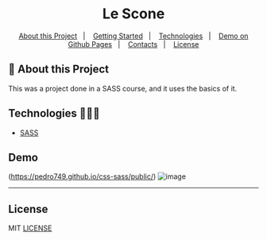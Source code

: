 <h1 align="center">Le Scone</h1>

   
<p align="center">
  <a href="#notebook-About-this-Project">About this Project</a>&nbsp;&nbsp;&nbsp;|&nbsp;&nbsp;&nbsp;
  <a href="#rocket-Getting-Started">Getting Started</a>&nbsp;&nbsp;&nbsp;|&nbsp;&nbsp;&nbsp;
  <a href="#user-content-technologies-">Technologies</a>&nbsp;&nbsp;&nbsp;|&nbsp;&nbsp;&nbsp;
  <a href="https://pedro749.github.io/css-sass/public/">Demo on Github Pages</a>&nbsp;&nbsp;&nbsp;|&nbsp;&nbsp;&nbsp;
  <a href="#mailbox-Contacts">Contacts</a>&nbsp;&nbsp;&nbsp;|&nbsp;&nbsp;&nbsp;  
  <a href="#memo-license">License</a>
</p>   
   
## :notebook: About this Project

This was a project done in a SASS course, and it uses the basics of it.

## Technologies 🐱‍🏍🎂

- [SASS]([https://www.npmjs.com/package/react-router-do](https://sass-lang.com/))

## Demo
(https://pedro749.github.io/css-sass/public/)
![image](https://user-images.githubusercontent.com/69980288/173192220-10ea63ba-ff12-404b-af33-d2f004762460.png)



------------------
## License

MIT [LICENSE](LICENSE.md)
